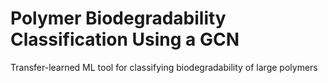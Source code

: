 # Polymer Biodegradability Classification Using a GCN
Transfer-learned ML tool for classifying biodegradability of large polymers

